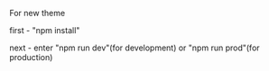 For new theme

first - "npm install"

next - enter "npm run dev"(for development) or "npm run prod"(for production)